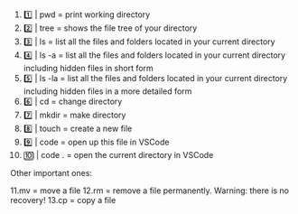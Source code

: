 1. 1️⃣  |  pwd = print working directory
2. 2️⃣  | tree = shows the file tree of your directory
3. 3️⃣  | ls = list all the files and folders located in your current directory
4. 4️⃣  | ls -a = list all the files and folders located in your current directory including hidden files in short form
5. 5️⃣  | ls -la = list all the files and folders located in your current directory including hidden files in a more detailed form
6. 6️⃣  | cd = change directory
7. 7️⃣  | mkdir = make directory
8. 8️⃣  | touch = create a new file
9. 9️⃣  | code <filename> = open up this file in VSCode
10. 🔟  | code . = open the current directory in VSCode

Other important ones:

11.mv = move a file
12.rm <filename> = remove a file permanently. Warning: there is no recovery!
13.cp <source> <destination> = copy a file
